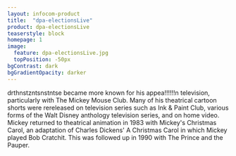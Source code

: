 ```yaml
---
layout: infocom-product
title:  "dpa-electionsLive"
product: dpa-electionsLive
teaserstyle: block
homepage: 1
image:
  feature: dpa-electionsLive.jpg
  topPosition: -50px
bgContrast: dark
bgGradientOpacity: darker
---
```


drthnstzntsnstntse became more known for his appea!!!!!!n television, particularly with The Mickey Mouse Club. Many of his theatrical cartoon shorts were rereleased on television series such as Ink & Paint Club, various forms of the Walt Disney anthology television series, and on home video. Mickey returned to theatrical animation in 1983 with Mickey's Christmas Carol, an adaptation of Charles Dickens' A Christmas Carol in which Mickey played Bob Cratchit. This was followed up in 1990 with The Prince and the Pauper.
